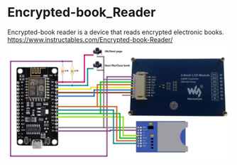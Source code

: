 # Encrypted-book_Reader
Encrypted-book reader is a device that reads encrypted electronic books.
</br>
https://www.instructables.com/Encrypted-book-Reader/
![image text](https://github.com/Northstrix/Encrypted-book_Reader/blob/main/Pictures/Circuit%20diagram%20of%20the%20vault.png)
